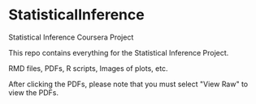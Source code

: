 StatisticalInference
====================

Statistical Inference Coursera Project 

This repo contains everything for the Statistical Inference Project. 

RMD files, PDFs, R scripts, Images of plots, etc.

After clicking the PDFs, please note that you must select "View Raw" to view the PDFs.